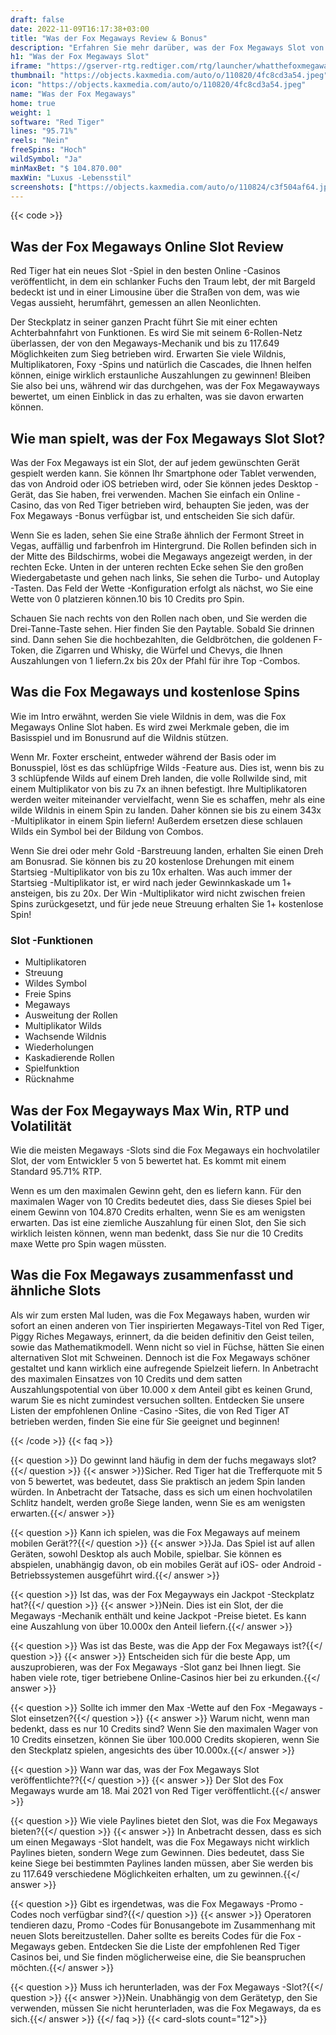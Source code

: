 ```yaml
---
draft: false
date: 2022-11-09T16:17:38+03:00
title: "Was der Fox Megaways Review & Bonus"
description: "Erfahren Sie mehr darüber, was der Fox Megaways Slot von Red Tigs Volatility, RTP, Funktionen und Auszahlungen und kostenlose Spins und Boni von den besten Online -Casinos erhalten!"
h1: "Was der Fox Megaways Slot"
iframe: "https://gserver-rtg.redtiger.com/rtg/launcher/whatthefoxmegaways"
thumbnail: "https://objects.kaxmedia.com/auto/o/110820/4fc8cd3a54.jpeg"
icon: "https://objects.kaxmedia.com/auto/o/110820/4fc8cd3a54.jpeg"
name: "Was der Fox Megaways"
home: true
weight: 1
software: "Red Tiger"
lines: "95.71%"
reels: "Nein"
freeSpins: "Hoch"
wildSymbol: "Ja"
minMaxBet: "$ 104.870.00"
maxWin: "Luxus -Lebensstil"
screenshots: ["https://objects.kaxmedia.com/auto/o/110824/c3f504af64.jpeg"]
---
```


{{< code >}}<h2>Was der Fox Megaways Online Slot Review</h2><p>Red Tiger hat ein neues Slot -Spiel in den besten Online -Casinos veröffentlicht, in dem ein schlanker Fuchs den Traum lebt, der mit Bargeld bedeckt ist und in einer Limousine über die Straßen von dem, was wie Vegas aussieht, herumfährt, gemessen an allen Neonlichten.</p><p>Der Steckplatz in seiner ganzen Pracht führt Sie mit einer echten Achterbahnfahrt von Funktionen. Es wird Sie mit seinem 6-Rollen-Netz überlassen, der von den Megaways-Mechanik und bis zu 117.649 Möglichkeiten zum Sieg betrieben wird. Erwarten Sie viele Wildnis, Multiplikatoren, Foxy -Spins und natürlich die Cascades, die Ihnen helfen können, einige wirklich erstaunliche Auszahlungen zu gewinnen! Bleiben Sie also bei uns, während wir das durchgehen, was der Fox Megawayways bewertet, um einen Einblick in das zu erhalten, was sie davon erwarten können.</p><h2>Wie man spielt, was der Fox Megaways Slot Slot?</h2><p>Was der Fox Megaways ist ein Slot, der auf jedem gewünschten Gerät gespielt werden kann. Sie können Ihr Smartphone oder Tablet verwenden, das von Android oder iOS betrieben wird, oder Sie können jedes Desktop -Gerät, das Sie haben, frei verwenden. Machen Sie einfach ein Online -Casino, das von Red Tiger betrieben wird, behaupten Sie jeden, was der Fox Megaways -Bonus verfügbar ist, und entscheiden Sie sich dafür.</p><p>Wenn Sie es laden, sehen Sie eine Straße ähnlich der Fermont Street in Vegas, auffällig und farbenfroh im Hintergrund. Die Rollen befinden sich in der Mitte des Bildschirms, wobei die Megaways angezeigt werden, in der rechten Ecke. Unten in der unteren rechten Ecke sehen Sie den großen Wiedergabetaste und gehen nach links, Sie sehen die Turbo- und Autoplay -Tasten. Das Feld der Wette -Konfiguration erfolgt als nächst, wo Sie eine Wette von 0 platzieren können.10 bis 10 Credits pro Spin.</p><p>Schauen Sie nach rechts von den Rollen nach oben, und Sie werden die Drei-Tanne-Taste sehen. Hier finden Sie den Paytable. Sobald Sie drinnen sind. Dann sehen Sie die hochbezahlten, die Geldbrötchen, die goldenen F-Token, die Zigarren und Whisky, die Würfel und Chevys, die Ihnen Auszahlungen von 1 liefern.2x bis 20x der Pfahl für ihre Top -Combos.</p><h2>Was die Fox Megaways und kostenlose Spins</h2><p>Wie im Intro erwähnt, werden Sie viele Wildnis in dem, was die Fox Megaways Online Slot haben. Es wird zwei Merkmale geben, die im Basisspiel und im Bonusrund auf die Wildnis stützen.</p><p>Wenn Mr. Foxter erscheint, entweder während der Basis oder im Bonusspiel, löst es das schlüpfrige Wilds -Feature aus. Dies ist, wenn bis zu 3 schlüpfende Wilds auf einem Dreh landen, die volle Rollwilde sind, mit einem Multiplikator von bis zu 7x an ihnen befestigt. Ihre Multiplikatoren werden weiter miteinander vervielfacht, wenn Sie es schaffen, mehr als eine wilde Wildnis in einem Spin zu landen. Daher können sie bis zu einem 343x -Multiplikator in einem Spin liefern! Außerdem ersetzen diese schlauen Wilds ein Symbol bei der Bildung von Combos.</p><p>Wenn Sie drei oder mehr Gold -Barstreuung landen, erhalten Sie einen Dreh am Bonusrad. Sie können bis zu 20 kostenlose Drehungen mit einem Startsieg -Multiplikator von bis zu 10x erhalten. Was auch immer der Startsieg -Multiplikator ist, er wird nach jeder Gewinnkaskade um 1+ ansteigen, bis zu 20x. Der Win -Multiplikator wird nicht zwischen freien Spins zurückgesetzt, und für jede neue Streuung erhalten Sie 1+ kostenlose Spin!</p><h3>
Slot -Funktionen</h3><ul>
<li></span>
Multiplikatoren</li>
<li></span>
Streuung</li>
<li></span>
Wildes Symbol</li>
<li></span>
Freie Spins</li>
<li></span>
Megaways</li>
<li></span>
Ausweitung der Rollen</li>
<li></span>
Multiplikator Wilds</li>
<li></span>
Wachsende Wildnis</li>
<li></span>
Wiederholungen</li>
<li></span>
Kaskadierende Rollen</li>
<li></span>
Spielfunktion</li>
<li></span>
Rücknahme</li></ul><h2>Was der Fox Megayways Max Win, RTP und Volatilität</h2><p>Wie die meisten Megaways -Slots sind die Fox Megaways ein hochvolatiler Slot, der vom Entwickler 5 von 5 bewertet hat. Es kommt mit einem Standard 95.71% RTP.</p><p>Wenn es um den maximalen Gewinn geht, den es liefern kann. Für den maximalen Wager von 10 Credits bedeutet dies, dass Sie dieses Spiel bei einem Gewinn von 104.870 Credits erhalten, wenn Sie es am wenigsten erwarten. Das ist eine ziemliche Auszahlung für einen Slot, den Sie sich wirklich leisten können, wenn man bedenkt, dass Sie nur die 10 Credits maxe Wette pro Spin wagen müssten.</p><h2>Was die Fox Megaways zusammenfasst und ähnliche Slots</h2><p>Als wir zum ersten Mal luden, was die Fox Megaways haben, wurden wir sofort an einen anderen von Tier inspirierten Megaways-Titel von Red Tiger, Piggy Riches Megaways, erinnert, da die beiden definitiv den Geist teilen, sowie das Mathematikmodell. Wenn nicht so viel in Füchse, hätten Sie einen alternativen Slot mit Schweinen. Dennoch ist die Fox Megaways schöner gestaltet und kann wirklich eine aufregende Spielzeit liefern. In Anbetracht des maximalen Einsatzes von 10 Credits und dem satten Auszahlungspotential von über 10.000 x dem Anteil gibt es keinen Grund, warum Sie es nicht zumindest versuchen sollten. Entdecken Sie unsere Listen der empfohlenen Online -Casino -Sites, die von Red Tiger AT betrieben werden, finden Sie eine für Sie geeignet und beginnen!</p>
{{< /code >}}
{{< faq >}}

{{< question >}} Do gewinnt land häufig in dem der fuchs megaways slot?{{</ question >}}
{{< answer >}}Sicher. Red Tiger hat die Trefferquote mit 5 von 5 bewertet, was bedeutet, dass Sie praktisch an jedem Spin landen würden. In Anbetracht der Tatsache, dass es sich um einen hochvolatilen Schlitz handelt, werden große Siege landen, wenn Sie es am wenigsten erwarten.{{</ answer >}}

{{< question >}} Kann ich spielen, was die Fox Megaways auf meinem mobilen Gerät??{{</ question >}}
{{< answer >}}Ja. Das Spiel ist auf allen Geräten, sowohl Desktop als auch Mobile, spielbar. Sie können es abspielen, unabhängig davon, ob ein mobiles Gerät auf iOS- oder Android -Betriebssystemen ausgeführt wird.{{</ answer >}}

{{< question >}} Ist das, was der Fox Megayways ein Jackpot -Steckplatz hat?{{</ question >}}
{{< answer >}}Nein. Dies ist ein Slot, der die Megaways -Mechanik enthält und keine Jackpot -Preise bietet. Es kann eine Auszahlung von über 10.000x den Anteil liefern.{{</ answer >}}

{{< question >}} Was ist das Beste, was die App der Fox Megaways ist?{{</ question >}}
{{< answer >}} Entscheiden sich für die beste App, um auszuprobieren, was der Fox Megaways -Slot ganz bei Ihnen liegt. Sie haben viele rote, tiger betriebene Online-Casinos hier bei zu erkunden.{{</ answer >}}

{{< question >}} Sollte ich immer den Max -Wette auf den Fox -Megaways -Slot einsetzen?{{</ question >}}
{{< answer >}} Warum nicht, wenn man bedenkt, dass es nur 10 Credits sind? Wenn Sie den maximalen Wager von 10 Credits einsetzen, können Sie über 100.000 Credits skopieren, wenn Sie den Steckplatz spielen, angesichts des über 10.000x.{{</ answer >}}

{{< question >}} Wann war das, was der Fox Megaways Slot veröffentlichte??{{</ question >}}
{{< answer >}} Der Slot des Fox Megaways wurde am 18. Mai 2021 von Red Tiger veröffentlicht.{{</ answer >}}

{{< question >}} Wie viele Paylines bietet den Slot, was die Fox Megaways bieten?{{</ question >}}
{{< answer >}} In Anbetracht dessen, dass es sich um einen Megaways -Slot handelt, was die Fox Megaways nicht wirklich Paylines bieten, sondern Wege zum Gewinnen. Dies bedeutet, dass Sie keine Siege bei bestimmten Paylines landen müssen, aber Sie werden bis zu 117.649 verschiedene Möglichkeiten erhalten, um zu gewinnen.{{</ answer >}}

{{< question >}} Gibt es irgendetwas, was die Fox Megaways -Promo -Codes noch verfügbar sind?{{</ question >}}
{{< answer >}} Operatoren tendieren dazu, Promo -Codes für Bonusangebote im Zusammenhang mit neuen Slots bereitzustellen. Daher sollte es bereits Codes für die Fox -Megaways geben. Entdecken Sie die Liste der empfohlenen Red Tiger Casinos bei, und Sie finden möglicherweise eine, die Sie beanspruchen möchten.{{</ answer >}}

{{< question >}} Muss ich herunterladen, was der Fox Megaways -Slot?{{</ question >}}
{{< answer >}}Nein. Unabhängig von dem Gerätetyp, den Sie verwenden, müssen Sie nicht herunterladen, was die Fox Megaways, da es sich.{{</ answer >}}
{{</ faq >}}
{{< card-slots count="12">}}